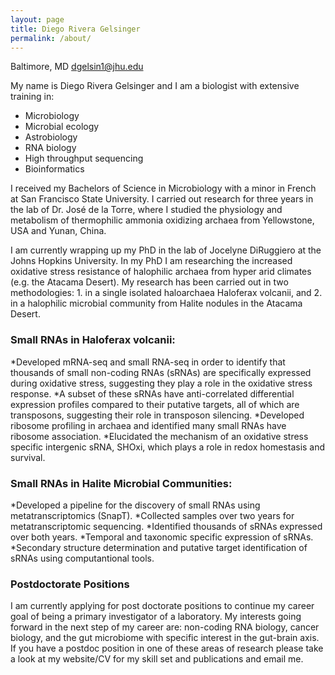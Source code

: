```yaml
---
layout: page
title: Diego Rivera Gelsinger
permalink: /about/
---
```

Baltimore, MD dgelsin1@jhu.edu

My name is Diego Rivera Gelsinger and I am a biologist with extensive training in:
* Microbiology
* Microbial ecology
* Astrobiology
* RNA biology
* High throughput sequencing
* Bioinformatics

I received my Bachelors of Science in Microbiology with a minor in French at San Francisco State University. I carried out research for three years in the lab of Dr. José de la Torre, where I studied the physiology and metabolism of thermophilic ammonia oxidizing archaea from Yellowstone, USA and Yunan, China. 

I am currently wrapping up my PhD in the lab of Jocelyne DiRuggiero at the Johns Hopkins University. In my PhD I am researching the increased oxidative stress resistance of halophilic archaea from hyper arid climates (e.g. the Atacama Desert). My research has been carried out in two methodologies: 1. in a single isolated haloarchaea Haloferax volcanii, and 2. in a halophilic microbial community from Halite nodules in the Atacama Desert. 

### Small RNAs in Haloferax volcanii:

*Developed mRNA-seq and small RNA-seq in order to identify that thousands of small non-coding RNAs (sRNAs) are specifically expressed during oxidative stress, suggesting they play a role in the oxidative stress response. 
*A subset of these sRNAs have anti-correlated differential expression profiles compared to their putative targets, all of which are transposons, suggesting their role in transposon silencing.
*Developed ribosome profiling in archaea and identified many small RNAs have ribosome association.
*Elucidated the mechanism of an oxidative stress specific intergenic sRNA, SHOxi, which plays a role in redox homestasis and survival.

### Small RNAs in Halite Microbial Communities:

*Developed a pipeline for the discovery of small RNAs using metatranscriptomics (SnapT).
*Collected samples over two years for metatranscriptomic sequencing.
*Identified thousands of sRNAs expressed over both years.
*Temporal and taxonomic specific expression of sRNAs.
*Secondary structure determination and putative target identification of sRNAs using computantional tools.

### Postdoctorate Positions
I am currently applying for post doctorate positions to continue my career goal of being a primary investigator of a laboratory. My interests going forward in the next step of my career are: non-coding RNA biology, cancer biology, and the gut microbiome with specific interest in the gut-brain axis. If you have a postdoc position in one of these areas of research please take a look at my website/CV for my skill set and publications and email me.
